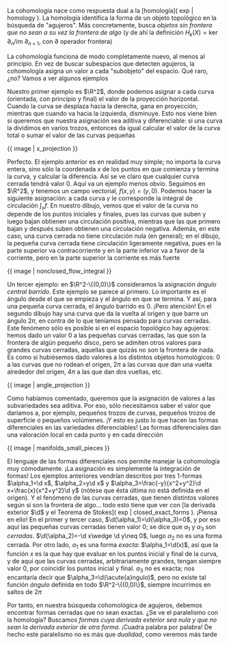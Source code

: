 La cohomología nace como respuesta dual a la [homología]( exp | homology ). La homología identifica la forma de un objeto topológico en la búsqueda de "agujeros". Más concretamente, busca _objetos sin frontera que no sean a su vez la frontera de algo_ (y de ahí la definición $H_k(X)=\text{ker }\partial_n/\text{im }\partial_{n+1}$, con $\partial$ operador frontera)

La cohomología funciona de modo completamente nuevo, al menos al principio. En vez de buscar subespacios que detecten agujeros, la cohomología asigna un valor a cada "subobjeto" del espacio. Qué raro, ¿no? Vamos a ver algunos ejemplos

Nuestro primer ejemplo es $\R^2$, donde podemos asignar a cada curva (orientada, con principio y final) el valor de la proyección horizontal. Cuando la curva se desplaza hacia la derecha, gana en proyección, mientras que cuando va hacia la izquierda, disminuye. Esto nos viene bien si queremos que nuestra asignación sea aditiva y diferenciable: si una curva la dividimos en varios trozos, entonces da igual calcular el valor de la curva total o sumar el valor de las curvas pequeñas

{{ image | x_projection }}

Perfecto. El ejemplo anterior es en realidad muy simple; no importa la curva entera, sino sólo la coordenada $x$ de los puntos en que comienza y termina la curva, y calcular la diferencia. Así se ve claro que cualquier curva cerrada tendrá valor 0. Aquí va un ejemplo menos obvio. Seguimos en $\R^2$, y tenemos un campo vectorial, $f(x,y)=(y,0)$. Podemos hacer la siguiente asignación: a cada curva $\gamma$ le corresponde la integral de circulación $\int_{\gamma}f$. En nuestro dibujo, vemos que el valor de la curva no depende de los puntos iniciales y finales, pues las curvas que suben y luego bajan obtienen una circulación positiva, mientras que las que primero bajan y después suben obtienen una circulación negativa. Además, en este caso, una curva cerrada no tiene circulación nula (en general); en el dibujo, la pequeña curva cerrada tiene circulación ligeramente negativa, pues en la parte superior va contracorriente y en la parte inferior va a favor de la corriente, pero en la parte superior la corriente es más fuerte

{{ image | nonclosed_flow_integral }}

Un tercer ejemplo: en $\R^2-\{(0,0)\}$ consideramos la asignación _ángulo central barrido_. Este ejemplo se parece al primero. Lo importante es el ángulo desde el que se empieza y el ángulo en que se termina. Y así, para una pequeña curva cerrada, el ángulo barrido es 0. ¡Pero atención! En el segundo dibujo hay una curva que da la vuelta al origen y que barre un ángulo $2\pi$, en contra de lo que teníamos pensado para curvas cerradas. Este fenómeno sólo es posible si en el espacio topológico hay agujeros: hemos dado un valor 0 a las pequeñas curvas cerradas, las que son la frontera de algún pequeño disco, pero se admiten otros valores para grandes curvas cerradas, aquellas que quizás no son la frontera de nada. Es como si hubiésemos dado valores a los distintos objetos homológicos: 0 a las curvas que no rodean el origen, $2\pi$ a las curvas que dan una vuelta alrededor del origen, $4\pi$ a las que dan dos vueltas, etc.

{{ image | angle_projection }}

Como habíamos comentado, queremos que la asignación de valores a las subvariedades sea aditiva. Por eso, sólo necesitamos saber el valor que daríamos a, por ejemplo, pequeños trozos de curvas, pequeños trozos de superficie o pequeños volúmenes. ¡Y esto es justo lo que hacen las formas diferenciales en las variedades diferenciables! Las formas diferenciales dan una valoración local en cada punto y en cada dirección

{{ image | manifolds_small_pieces }}

El lenguaje de las formas diferenciales nos permite manejar la cohomología muy cómodamente. ¡La asignación es simplemente la integración de formas! Los ejemplos anteriores vendrían descritos por tres 1-formas $\alpha_1=\d x$, $\alpha_2=y\d x$ y $\alpha_3=\frac{-y}{x^2+y^2}\d x+\frac{x}{x^2+y^2}\d y$ (nótese que ésta última no está definida en el origen). Y el fenómeno de las curvas cerradas, que tienen distintos valores según si son la frontera de algo... todo esto tiene que ver con [la derivada exterior $\d$ y el Teorema de Stokes]( exp | closed_exact_forms ). ¡Piensa en ello! En el primer y tercer caso, $\d(\alpha_1)=\d(\alpha_3)=0$, y por eso aquí las pequeñas curvas cerradas tienen valor 0; se dice que $\alpha_1$ y $\alpha_3$ son _cerradas_. $\d(\alpha_2)=-\d x\wedge \d y\neq 0$, luego $\alpha_2$ no es una forma cerrada. Por otro lado, $\alpha_1$ es una forma _exacta_: $\alpha_1=\d(x)$, así que la función $x$ es la que hay que evaluar en los puntos inicial y final de la curva, y de aquí que las curvas cerradas, arbitrariamente grandes, tengan siempre valor 0, por coincidir los puntos inicial y final. $\alpha_3$ no es exacta; nos encantaría decir que $\alpha_3=\d(\acute{a}ngulo)$, pero no existe tal función $\acute{a}ngulo$ definida en todo $\R^2-\{(0,0)\}$, siempre incurrimos en saltos de $2\pi$

Por tanto, en nuestra búsqueda cohomológica de agujeros, debemos encontrar formas cerradas que no sean exactas. ¿Se ve el paralelismo con la homología? Buscamos _formas cuya derivada exterior sea nula y que no sean la derivada exterior de otra forma_. ¡Cuadra palabra por palabra! De hecho este paralelismo no es más que _dualidad_, como veremos más tarde
